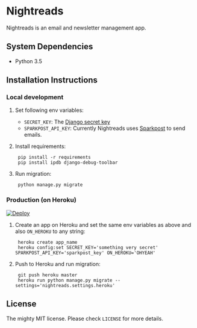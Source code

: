 # Nightreads

Nightreads is an email and newsletter management app.

## System Dependencies

- Python 3.5

## Installation Instructions

### Local development

1. Set following env variables:

    - `SECRET_KEY`: The [Django secret key](https://docs.djangoproject.com/en/1.9/ref/settings/#std:setting-SECRET_KEY)
    - `SPARKPOST_API_KEY`: Currently Nightreads uses [Sparkpost](https://www.sparkpost.com/) to send emails.

2. Install requirements:

        pip install -r requirements
        pip install ipdb django-debug-toolbar

3. Run migration:

        python manage.py migrate

### Production (on Heroku)

[![Deploy](https://www.herokucdn.com/deploy/button.svg)](https://heroku.com/deploy)

1. Create an app on Heroku and set the same env variables as above and also `ON_HEROKU` to any string:

        heroku create app_name
        heroku config:set SECRET_KEY='something very secret' SPARKPOST_API_KEY='sparkpost_key' ON_HEROKU='OHYEAH'

2. Push to Heroku and run migration:

        git push heroku master
        heroku run python manage.py migrate --settings='nightreads.settings.heroku'

## License

The mighty MIT license. Please check `LICENSE` for more details.
